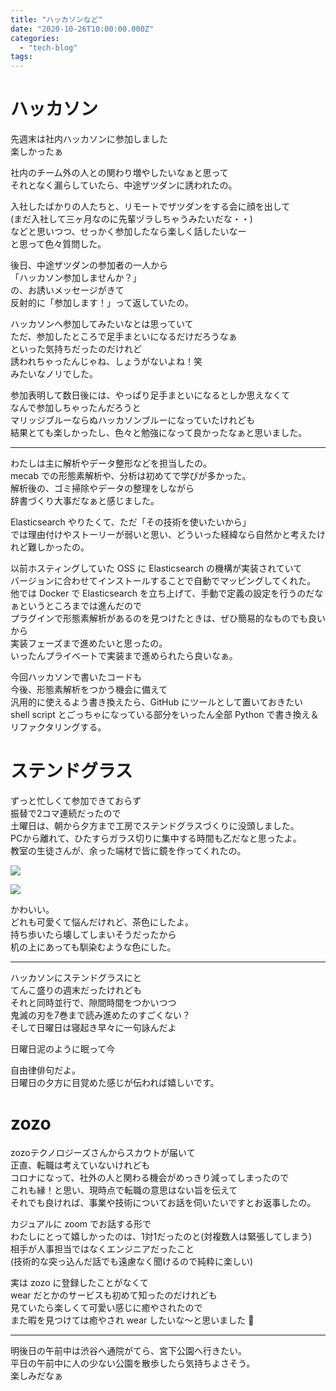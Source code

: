 ```yaml
---
title: "ハッカソンなど"
date: "2020-10-26T10:00:00.000Z"
categories: 
  - "tech-blog"
tags: 
---
```


# ハッカソン
先週末は社内ハッカソンに参加しました  
楽しかったぁ  

社内のチーム外の人との関わり増やしたいなぁと思って  
それとなく漏らしていたら、中途ザツダンに誘われたの。  

入社したばかりの人たちと、リモートでザツダンをする会に顔を出して  
(まだ入社して三ヶ月なのに先輩ヅラしちゃうみたいだな・・)  
などと思いつつ、せっかく参加したなら楽しく話したいなー  
と思って色々質問した。  

後日、中途ザツダンの参加者の一人から  
「ハッカソン参加しませんか？」  
の、お誘いメッセージがきて  
反射的に「参加します！」って返していたの。  

ハッカソンへ参加してみたいなとは思っていて  
ただ、参加したところで足手まといになるだけだろうなぁ  
といった気持ちだったのだけれど  
誘われちゃったんじゃね、しょうがないよね！笑  
みたいなノリでした。  

参加表明して数日後には、やっぱり足手まといになるとしか思えなくて  
なんで参加しちゃったんだろうと  
マリッジブルーならぬハッカソンブルーになっていたけれども  
結果とても楽しかったし、色々と勉強になって良かったなぁと思いました。  

---

わたしは主に解析やデータ整形などを担当したの。  
mecab での形態素解析や、分析は初めてで学びが多かった。  
解析後の、ゴミ掃除やデータの整理をしながら  
辞書づくり大事だなぁと感じました。  

Elasticsearch やりたくて、ただ「その技術を使いたいから」  
では理由付けやストーリーが弱いと思い、どういった経緯なら自然かと考えたけれど難しかったの。  

以前ホスティングしていた OSS に Elasticsearch の機構が実装されていて  
バージョンに合わせてインストールすることで自動でマッピングしてくれた。  
他では Docker で Elasticsearch を立ち上げて、手動で定義の設定を行うのだなぁというところまでは進んだので  
プラグインで形態素解析があるのを見つけたときは、ぜひ簡易的なものでも良いから  
実装フェーズまで進めたいと思ったの。  
いったんプライベートで実装まで進められたら良いなぁ。  

今回ハッカソンで書いたコードも  
今後、形態素解析をつかう機会に備えて  
汎用的に使えるよう書き換えたら、GitHub にツールとして置いておきたい  
shell script とごっちゃになっている部分をいったん全部 Python で書き換え＆リファクタリングする。  

# ステンドグラス
ずっと忙しくて参加できておらず  
振替で2コマ連続だったので  
土曜日は、朝から夕方まで工房でステンドグラスづくりに没頭しました。  
PCから離れて、ひたすらガラス切りに集中する時間も乙だなと思ったよ。  
教室の生徒さんが、余った端材で皆に鏡を作ってくれたの。  

![](/images/image_glass.jpg)  

![](/images/image_miror.jpg)  

かわいい。  
どれも可愛くて悩んだけれど、茶色にしたよ。  
持ち歩いたら壊してしまいそうだったから  
机の上にあっても馴染むような色にした。  

---
ハッカソンにステンドグラスにと  
てんこ盛りの週末だったけれども  
それと同時並行で、隙間時間をつかいつつ  
鬼滅の刃を7巻まで読み進めたのすごくない？  
そして日曜日は寝起き早々に一句詠んだよ  

日曜日泥のように眠って今

自由律俳句だよ。  
日曜日の夕方に目覚めた感じが伝われば嬉しいです。  

# zozo
zozoテクノロジーズさんからスカウトが届いて  
正直、転職は考えていないけれども  
コロナになって、社外の人と関わる機会がめっきり減ってしまったので  
これも縁！と思い、現時点で転職の意思はない旨を伝えて  
それでも良ければ、事業や技術についてお話を伺いたいですとお返事したの。  

カジュアルに zoom でお話する形で  
わたしにとって嬉しかったのは、1対1だったのと(対複数人は緊張してしまう)  
相手が人事担当ではなくエンジニアだったこと  
(技術的な突っ込んだ話でも遠慮なく聞けるので純粋に楽しい)  

実は zozo に登録したことがなくて  
wear だとかのサービスも初めて知ったのだけれども  
見ていたら楽しくて可愛い感じに癒やされたので  
また暇を見つけては癒やされ wear したいな〜と思いました  🙌

---

明後日の午前中は渋谷へ通院がてら、宮下公園へ行きたい。  
平日の午前中に人の少ない公園を散歩したら気持ちよさそう。  
楽しみだなぁ  

